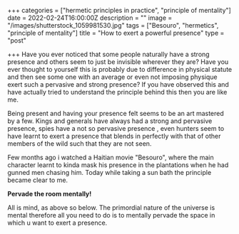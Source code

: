 +++
categories = ["hermetic principles in practice", "principle of mentality"]
date = 2022-02-24T16:00:00Z
description = ""
image = "/images/shutterstock_1059981530.jpg"
tags = ["Besouro", "hermetics", "principle of mentality"]
title = "How to exert a powerful presence"
type = "post"

+++
Have you ever noticed that some people naturally have a strong presence and others seem to just be invisible wherever they are? Have you ever thought to yourself this is probably due to difference in physical statute and then see some one with an average or even not imposing physique exert such a pervasive and strong presence? If you have observed this and have actually tried to understand the principle behind this then you are like me.

Being present and having your presence felt seems to be an art mastered by a few. Kings and generals have always had a strong and pervasive presence, spies have a not so pervasive presence , even hunters seem to have learnt to exert a presence that blends in perfectly with that of other members of the wild such that they are not seen.

Few months ago i watched a Haitian  movie "Besouro", where the main character learnt to kinda mask his presence in the plantations when he had gunned men chasing him. Today while taking a  sun bath the principle became clear to me. 

**Pervade the room mentally!**  

All is mind, as above so below. The primordial nature of the universe is mental therefore all you need to do is to mentally pervade the space in which u want to exert a presence.  